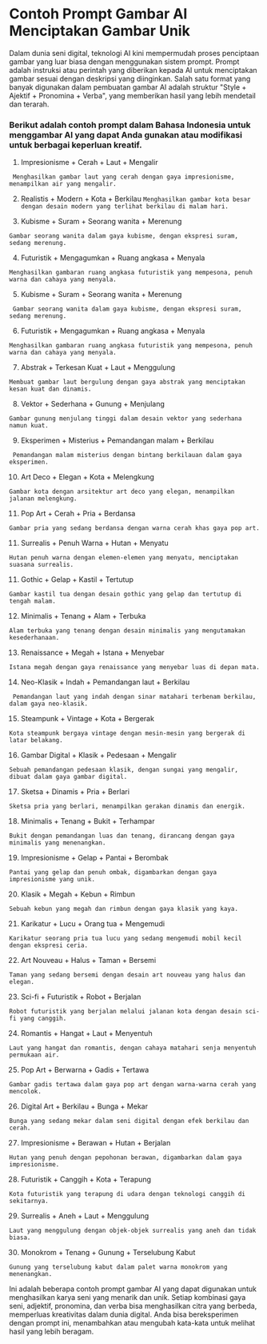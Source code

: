 # Contoh Prompt Gambar AI Menciptakan Gambar Unik

Dalam dunia seni digital, teknologi AI kini mempermudah proses penciptaan gambar yang luar biasa dengan menggunakan sistem prompt. Prompt adalah instruksi atau perintah yang diberikan kepada AI untuk menciptakan gambar sesuai dengan deskripsi yang diinginkan. Salah satu format yang banyak digunakan dalam pembuatan gambar AI adalah struktur "Style + Ajektif + Pronomina + Verba", yang memberikan hasil yang lebih mendetail dan terarah. 

### Berikut adalah contoh prompt dalam Bahasa Indonesia untuk menggambar AI yang dapat Anda gunakan atau modifikasi untuk berbagai keperluan kreatif.

1. Impresionisme + Cerah + Laut + Mengalir

``` Menghasilkan gambar laut yang cerah dengan gaya impresionisme, menampilkan air yang mengalir.```

2. Realistis + Modern + Kota + Berkilau
``` Menghasilkan gambar kota besar dengan desain modern yang terlihat berkilau di malam hari. ```

3. Kubisme + Suram + Seorang wanita + Merenung

``` Gambar seorang wanita dalam gaya kubisme, dengan ekspresi suram, sedang merenung. ```

4. Futuristik + Mengagumkan + Ruang angkasa + Menyala

``` Menghasilkan gambaran ruang angkasa futuristik yang mempesona, penuh warna dan cahaya yang menyala. ```

5. Kubisme + Suram + Seorang wanita + Merenung

``` Gambar seorang wanita dalam gaya kubisme, dengan ekspresi suram, sedang merenung.```

6. Futuristik + Mengagumkan + Ruang angkasa + Menyala

``` Menghasilkan gambaran ruang angkasa futuristik yang mempesona, penuh warna dan cahaya yang menyala. ```

7. Abstrak + Terkesan Kuat + Laut + Menggulung

``` Membuat gambar laut bergulung dengan gaya abstrak yang menciptakan kesan kuat dan dinamis. ```

8. Vektor + Sederhana + Gunung + Menjulang

``` Gambar gunung menjulang tinggi dalam desain vektor yang sederhana namun kuat. ```

9. Eksperimen + Misterius + Pemandangan malam + Berkilau

``` Pemandangan malam misterius dengan bintang berkilauan dalam gaya eksperimen.```

10. Art Deco + Elegan + Kota + Melengkung

``` Gambar kota dengan arsitektur art deco yang elegan, menampilkan jalanan melengkung. ```

11. Pop Art + Cerah + Pria + Berdansa

``` Gambar pria yang sedang berdansa dengan warna cerah khas gaya pop art. ```

11. Surrealis + Penuh Warna + Hutan + Menyatu

``` Hutan penuh warna dengan elemen-elemen yang menyatu, menciptakan suasana surrealis. ```

11. Gothic + Gelap + Kastil + Tertutup

``` Gambar kastil tua dengan desain gothic yang gelap dan tertutup di tengah malam. ```

12. Minimalis + Tenang + Alam + Terbuka

``` Alam terbuka yang tenang dengan desain minimalis yang mengutamakan kesederhanaan. ```

13. Renaissance + Megah + Istana + Menyebar

``` Istana megah dengan gaya renaissance yang menyebar luas di depan mata. ```

14. Neo-Klasik + Indah + Pemandangan laut + Berkilau

``` Pemandangan laut yang indah dengan sinar matahari terbenam berkilau, dalam gaya neo-klasik.```

15. Steampunk + Vintage + Kota + Bergerak

``` Kota steampunk bergaya vintage dengan mesin-mesin yang bergerak di latar belakang. ```

16. Gambar Digital + Klasik + Pedesaan + Mengalir

``` Sebuah pemandangan pedesaan klasik, dengan sungai yang mengalir, dibuat dalam gaya gambar digital. ```

17. Sketsa + Dinamis + Pria + Berlari

``` Sketsa pria yang berlari, menampilkan gerakan dinamis dan energik. ```

18. Minimalis + Tenang + Bukit + Terhampar

``` Bukit dengan pemandangan luas dan tenang, dirancang dengan gaya minimalis yang menenangkan. ```

19. Impresionisme + Gelap + Pantai + Berombak

``` Pantai yang gelap dan penuh ombak, digambarkan dengan gaya impresionisme yang unik. ```

20. Klasik + Megah + Kebun + Rimbun

``` Sebuah kebun yang megah dan rimbun dengan gaya klasik yang kaya. ```

21. Karikatur + Lucu + Orang tua + Mengemudi

``` Karikatur seorang pria tua lucu yang sedang mengemudi mobil kecil dengan ekspresi ceria. ```

22. Art Nouveau + Halus + Taman + Bersemi

``` Taman yang sedang bersemi dengan desain art nouveau yang halus dan elegan. ```

23. Sci-fi + Futuristik + Robot + Berjalan

``` Robot futuristik yang berjalan melalui jalanan kota dengan desain sci-fi yang canggih. ```

24. Romantis + Hangat + Laut + Menyentuh

``` Laut yang hangat dan romantis, dengan cahaya matahari senja menyentuh permukaan air. ```

25. Pop Art + Berwarna + Gadis + Tertawa

``` Gambar gadis tertawa dalam gaya pop art dengan warna-warna cerah yang mencolok. ```

26. Digital Art + Berkilau + Bunga + Mekar

``` Bunga yang sedang mekar dalam seni digital dengan efek berkilau dan cerah. ```

27. Impresionisme + Berawan + Hutan + Berjalan

``` Hutan yang penuh dengan pepohonan berawan, digambarkan dalam gaya impresionisme. ```

28. Futuristik + Canggih + Kota + Terapung

``` Kota futuristik yang terapung di udara dengan teknologi canggih di sekitarnya. ```

29. Surrealis + Aneh + Laut + Menggulung

``` Laut yang menggulung dengan objek-objek surrealis yang aneh dan tidak biasa. ```

30. Monokrom + Tenang + Gunung + Terselubung Kabut

``` Gunung yang terselubung kabut dalam palet warna monokrom yang menenangkan. ```

Ini adalah beberapa contoh prompt gambar AI yang dapat digunakan untuk menghasilkan karya seni yang menarik dan unik. Setiap kombinasi gaya seni, adjektif, pronomina, dan verba bisa menghasilkan citra yang berbeda, memperluas kreativitas dalam dunia digital. Anda bisa bereksperimen dengan prompt ini, menambahkan atau mengubah kata-kata untuk melihat hasil yang lebih beragam.
